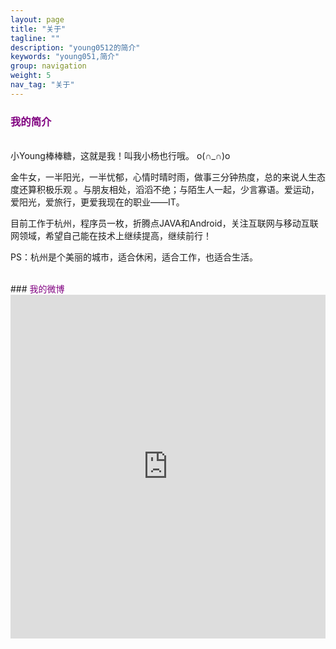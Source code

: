 ```yaml
---
layout: page
title: "关于"
tagline: ""
description: "young0512的简介"
keywords: "young051,简介"
group: navigation
weight: 5
nav_tag: "关于"
---
```


### <font color="purple">我的简介</font>
<br/>
小Young棒棒糖，这就是我！叫我小杨也行哦。 o(∩_∩)o

金牛女，一半阳光，一半忧郁，心情时晴时雨，做事三分钟热度，总的来说人生态度还算积极乐观 。与朋友相处，滔滔不绝；与陌生人一起，少言寡语。爱运动，爱阳光，爱旅行，更爱我现在的职业——IT。

目前工作于杭州，程序员一枚，折腾点JAVA和Android，关注互联网与移动互联网领域，希望自己能在技术上继续提高，继续前行！

PS：杭州是个美丽的城市，适合休闲，适合工作，也适合生活。

<br/>
### <font color="purple">我的微博</font>
<br/>
<iframe width="100%" height="550" class="share_self"  frameborder="0" scrolling="no" src="http://widget.weibo.com/weiboshow/index.php?language=&amp;width=0&amp;height=550&amp;fansRow=2&amp;ptype=0&amp;speed=0&amp;skin=1&amp;isTitle=0&amp;noborder=1&amp;isWeibo=1&amp;isFans=0&amp;uid=2463663570&amp;verifier=f1586320&amp;dpc=1"></iframe>
